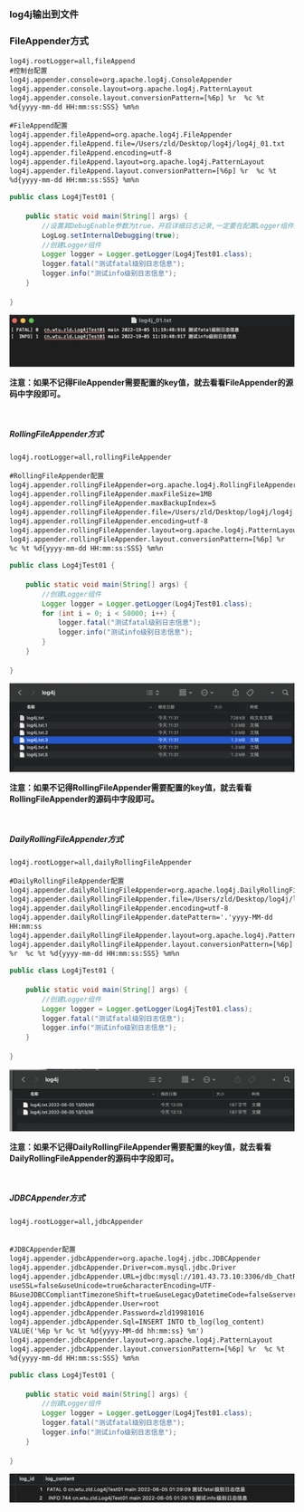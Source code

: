 ### log4j输出到文件

### FileAppender方式

```properties
log4j.rootLogger=all,fileAppend
#控制台配置
log4j.appender.console=org.apache.log4j.ConsoleAppender
log4j.appender.console.layout=org.apache.log4j.PatternLayout
log4j.appender.console.layout.conversionPattern=[%6p] %r  %c %t %d{yyyy-mm-dd HH:mm:ss:SSS} %m%n

#FileAppend配置
log4j.appender.fileAppend=org.apache.log4j.FileAppender
log4j.appender.fileAppend.file=/Users/zld/Desktop/log4j/log4j_01.txt
log4j.appender.fileAppend.encoding=utf-8
log4j.appender.fileAppend.layout=org.apache.log4j.PatternLayout
log4j.appender.fileAppend.layout.conversionPattern=[%6p] %r  %c %t %d{yyyy-mm-dd HH:mm:ss:SSS} %m%n
```

```java
public class Log4jTest01 {

    public static void main(String[] args) {
        //设置其DebugEnable参数为true，开启详细日志记录,一定要在配置Logger组件之前开启
        LogLog.setInternalDebugging(true);
        //创建Logger组件
        Logger logger = Logger.getLogger(Log4jTest01.class);
        logger.fatal("测试fatal级别日志信息");
        logger.info("测试info级别日志信息");
    }

}
```

![reuslt_01](../../图库/log4j/log4j文件写入/result01.png)

**注意：如果不记得FileAppender需要配置的key值，就去看看FileAppender的源码中字段即可。**

&nbsp;

##### RollingFileAppender方式

```properties
log4j.rootLogger=all,rollingFileAppender

#RollingFileAppender配置
log4j.appender.rollingFileAppender=org.apache.log4j.RollingFileAppender
log4j.appender.rollingFileAppender.maxFileSize=1MB
log4j.appender.rollingFileAppender.maxBackupIndex=5
log4j.appender.rollingFileAppender.file=/Users/zld/Desktop/log4j/log4j.txt
log4j.appender.rollingFileAppender.encoding=utf-8
log4j.appender.rollingFileAppender.layout=org.apache.log4j.PatternLayout
log4j.appender.rollingFileAppender.layout.conversionPattern=[%6p] %r  %c %t %d{yyyy-mm-dd HH:mm:ss:SSS} %m%n
```

```java
public class Log4jTest01 {

    public static void main(String[] args) {
        //创建Logger组件
        Logger logger = Logger.getLogger(Log4jTest01.class);
        for (int i = 0; i < 50000; i++) {
            logger.fatal("测试fatal级别日志信息");
            logger.info("测试info级别日志信息");
        }
    }

}
```

![result_02](../../图库/log4j/log4j文件写入/result_02.png)

**注意：如果不记得RollingFileAppender需要配置的key值，就去看看RollingFileAppender的源码中字段即可。**

&nbsp;

##### DailyRollingFileAppender方式

```properties
log4j.rootLogger=all,dailyRollingFileAppender

#DailyRollingFileAppender配置
log4j.appender.dailyRollingFileAppender=org.apache.log4j.DailyRollingFileAppender
log4j.appender.dailyRollingFileAppender.file=/Users/zld/Desktop/log4j/log4j.txt
log4j.appender.dailyRollingFileAppender.encoding=utf-8
log4j.appender.dailyRollingFileAppender.datePattern='.'yyyy-MM-dd HH:mm:ss
log4j.appender.dailyRollingFileAppender.layout=org.apache.log4j.PatternLayout
log4j.appender.dailyRollingFileAppender.layout.conversionPattern=[%6p] %r  %c %t %d{yyyy-mm-dd HH:mm:ss:SSS} %m%n
```

```java
public class Log4jTest01 {

    public static void main(String[] args) {
        //创建Logger组件
        Logger logger = Logger.getLogger(Log4jTest01.class);
        logger.fatal("测试fatal级别日志信息");
        logger.info("测试info级别日志信息");
    }

}
```

![result03](../../图库/log4j/log4j文件写入/result_03.png)

**注意：如果不记得DailyRollingFileAppender需要配置的key值，就去看看DailyRollingFileAppender的源码中字段即可。**

&nbsp;

##### JDBCAppender方式

```properties
log4j.rootLogger=all,jdbcAppender


#JDBCAppender配置
log4j.appender.jdbcAppender=org.apache.log4j.jdbc.JDBCAppender
log4j.appender.jdbcAppender.Driver=com.mysql.jdbc.Driver
log4j.appender.jdbcAppender.URL=jdbc:mysql://101.43.73.10:3306/db_ChatRoom?useSSL=false&useUnicode=true&characterEncoding=UTF-8&useJDBCCompliantTimezoneShift=true&useLegacyDatetimeCode=false&serverTimezone=Asia/Shanghai
log4j.appender.jdbcAppender.User=root
log4j.appender.jdbcAppender.Password=zld19981016
log4j.appender.jdbcAppender.Sql=INSERT INTO tb_log(log_content) VALUE('%6p %r %c %t %d{yyyy-MM-dd hh:mm:ss} %m')
log4j.appender.jdbcAppender.layout=org.apache.log4j.PatternLayout
log4j.appender.jdbcAppender.layout.conversionPattern=[%6p] %r  %c %t %d{yyyy-mm-dd HH:mm:ss:SSS} %m%n

```

```java
public class Log4jTest01 {

    public static void main(String[] args) {
        //创建Logger组件
        Logger logger = Logger.getLogger(Log4jTest01.class);
        logger.fatal("测试fatal级别日志信息");
        logger.info("测试info级别日志信息");
    }

}
```

![result_04](../../图库/log4j/log4j文件写入/result_04.png)



